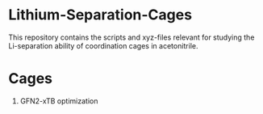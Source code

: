 # Lithium-Separation-Cages
This repository contains the scripts and xyz-files relevant for studying the Li-separation ability of coordination cages in acetonitrile.


# Cages
1) GFN2-xTB optimization 
